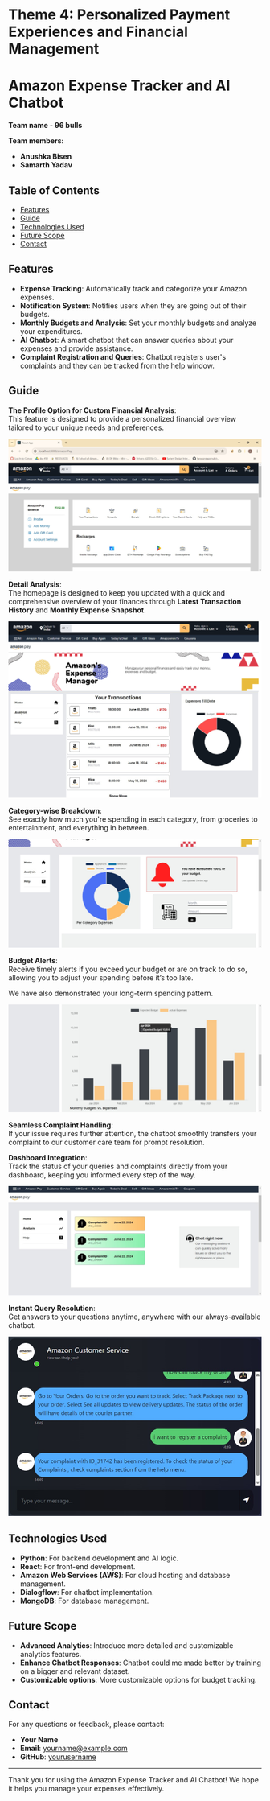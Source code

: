 # Theme 4: Personalized Payment Experiences and Financial Management

# Amazon Expense Tracker and AI Chatbot

**Team name - 96 bulls**

**Team members:**
* **Anushka Bisen**
* **Samarth Yadav**

## Table of Contents

- [Features](#features)
- [Guide](#guide)
- [Technologies Used](#technologies-used)
- [Future Scope](#future-scope)
- [Contact](#contact)

## Features

- **Expense Tracking**: Automatically track and categorize your Amazon expenses.
- **Notification System**: Notifies users when they are going out of their budgets.
- **Monthly Budgets and Analysis**: Set your monthly budgets and analyze your expenditures.
- **AI Chatbot**: A smart chatbot that can answer queries about your expenses and provide assistance.
- **Complaint Registration and Queries**: Chatbot registers user's complaints and they can be tracked from the help window.

## Guide

**The Profile Option for Custom Financial Analysis**:  
This feature is designed to provide a personalized financial overview tailored to your unique needs and preferences.

![Profile Page](Logo/amazonpayprofile.jpg)

**Detail Analysis**:  
The homepage is designed to keep you updated with a quick and comprehensive overview of your finances through **Latest Transaction History** and **Monthly Expense Snapshot**.

![Home Page](Logo/Homepage__.png)

**Category-wise Breakdown**:  
See exactly how much you're spending in each category, from groceries to entertainment, and everything in between.

![Category Breakdown](Logo/Analysis.jpg)

**Budget Alerts**:  
Receive timely alerts if you exceed your budget or are on track to do so, allowing you to adjust your spending before it’s too late.

We have also demonstrated your long-term spending pattern.

![Monthly Budget](Logo/monthlybudget.jpg)

**Seamless Complaint Handling**:  
If your issue requires further attention, the chatbot smoothly transfers your complaint to our customer care team for prompt resolution.

**Dashboard Integration**:  
Track the status of your queries and complaints directly from your dashboard, keeping you informed every step of the way.

![Help Page](Logo/helppage.jpg)

**Instant Query Resolution**:  
Get answers to your questions anytime, anywhere with our always-available chatbot.

![Chat Page](Logo/chat.jpg)

## Technologies Used

- **Python**: For backend development and AI logic.
- **React**: For front-end development.
- **Amazon Web Services (AWS)**: For cloud hosting and database management.
- **Dialogflow**: For chatbot implementation.
- **MongoDB**: For database management.

## Future Scope

- **Advanced Analytics**: Introduce more detailed and customizable analytics features.
- **Enhance Chatbot Responses**: Chatbot could me made better by training on a bigger and relevant dataset.
- **Customizable options**: More customizable options for budget tracking.

## Contact

For any questions or feedback, please contact:

- **Your Name**
- **Email**: yourname@example.com
- **GitHub**: [yourusername](https://github.com/yourusername)

---

Thank you for using the Amazon Expense Tracker and AI Chatbot! We hope it helps you manage your expenses effectively.
